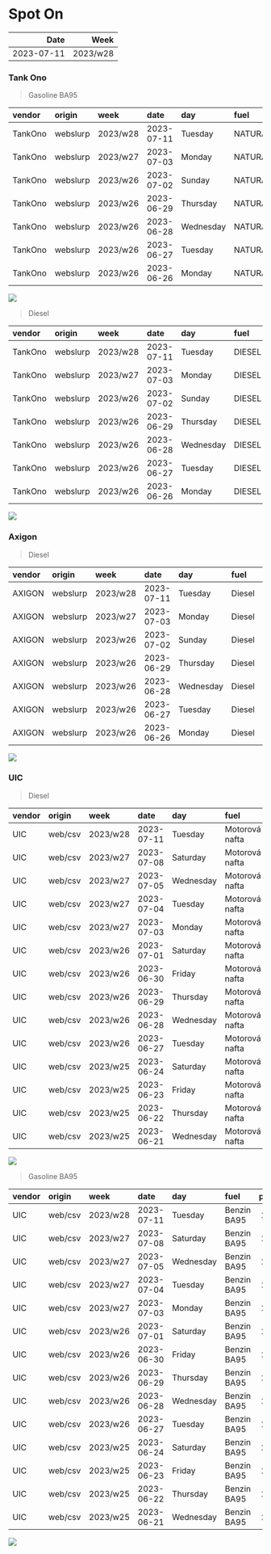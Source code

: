 Spot On
================

|       Date |     Week |
|-----------:|---------:|
| 2023-07-11 | 2023/w28 |

### Tank Ono

> Gasoline BA95

| vendor  | origin   | week     | date       | day       | fuel      | price | PriceVAT |
|:--------|:---------|:---------|:-----------|:----------|:----------|------:|---------:|
| TankOno | webslurp | 2023/w28 | 2023-07-11 | Tuesday   | NATURAL95 | 29.34 |     35.5 |
| TankOno | webslurp | 2023/w27 | 2023-07-03 | Monday    | NATURAL95 | 29.34 |     35.5 |
| TankOno | webslurp | 2023/w26 | 2023-07-02 | Sunday    | NATURAL95 | 29.34 |     35.5 |
| TankOno | webslurp | 2023/w26 | 2023-06-29 | Thursday  | NATURAL95 | 29.34 |     35.5 |
| TankOno | webslurp | 2023/w26 | 2023-06-28 | Wednesday | NATURAL95 | 29.34 |     35.5 |
| TankOno | webslurp | 2023/w26 | 2023-06-27 | Tuesday   | NATURAL95 | 29.34 |     35.5 |
| TankOno | webslurp | 2023/w26 | 2023-06-26 | Monday    | NATURAL95 | 29.34 |     35.5 |

<img src="SpotOn_files/figure-gfm/tono-ba95-1.png" style="display: block; margin: auto auto auto 0;" />

> Diesel

| vendor  | origin   | week     | date       | day       | fuel   | price | PriceVAT |
|:--------|:---------|:---------|:-----------|:----------|:-------|------:|---------:|
| TankOno | webslurp | 2023/w28 | 2023-07-11 | Tuesday   | DIESEL | 25.21 |     30.5 |
| TankOno | webslurp | 2023/w27 | 2023-07-03 | Monday    | DIESEL | 25.21 |     30.5 |
| TankOno | webslurp | 2023/w26 | 2023-07-02 | Sunday    | DIESEL | 25.21 |     30.5 |
| TankOno | webslurp | 2023/w26 | 2023-06-29 | Thursday  | DIESEL | 25.21 |     30.5 |
| TankOno | webslurp | 2023/w26 | 2023-06-28 | Wednesday | DIESEL | 25.21 |     30.5 |
| TankOno | webslurp | 2023/w26 | 2023-06-27 | Tuesday   | DIESEL | 25.21 |     30.5 |
| TankOno | webslurp | 2023/w26 | 2023-06-26 | Monday    | DIESEL | 25.21 |     30.5 |

<img src="SpotOn_files/figure-gfm/tono-diesel-1.png" style="display: block; margin: auto auto auto 0;" />

### Axigon

> Diesel

| vendor | origin   | week     | date       | day       | fuel   | price | PriceVAT |
|:-------|:---------|:---------|:-----------|:----------|:-------|------:|---------:|
| AXIGON | webslurp | 2023/w28 | 2023-07-11 | Tuesday   | Diesel |  26.9 |     32.5 |
| AXIGON | webslurp | 2023/w27 | 2023-07-03 | Monday    | Diesel |  26.4 |     32.0 |
| AXIGON | webslurp | 2023/w26 | 2023-07-02 | Sunday    | Diesel |  26.4 |     32.0 |
| AXIGON | webslurp | 2023/w26 | 2023-06-29 | Thursday  | Diesel |  26.4 |     32.0 |
| AXIGON | webslurp | 2023/w26 | 2023-06-28 | Wednesday | Diesel |  26.4 |     32.0 |
| AXIGON | webslurp | 2023/w26 | 2023-06-27 | Tuesday   | Diesel |  26.4 |     32.0 |
| AXIGON | webslurp | 2023/w26 | 2023-06-26 | Monday    | Diesel |  26.7 |     32.3 |

<img src="SpotOn_files/figure-gfm/axigon-diesel-1.png" style="display: block; margin: auto auto auto 0;" />

### UIC

> Diesel

| vendor | origin  | week     | date       | day       | fuel           | price | priceVAT |
|:-------|:--------|:---------|:-----------|:----------|:---------------|------:|---------:|
| UIC    | web/csv | 2023/w28 | 2023-07-11 | Tuesday   | Motorová nafta |  25.4 |     30.7 |
| UIC    | web/csv | 2023/w27 | 2023-07-08 | Saturday  | Motorová nafta |  25.4 |     30.7 |
| UIC    | web/csv | 2023/w27 | 2023-07-05 | Wednesday | Motorová nafta |  25.0 |     30.2 |
| UIC    | web/csv | 2023/w27 | 2023-07-04 | Tuesday   | Motorová nafta |  25.0 |     30.2 |
| UIC    | web/csv | 2023/w27 | 2023-07-03 | Monday    | Motorová nafta |  25.0 |     30.2 |
| UIC    | web/csv | 2023/w26 | 2023-07-01 | Saturday  | Motorová nafta |  25.0 |     30.2 |
| UIC    | web/csv | 2023/w26 | 2023-06-30 | Friday    | Motorová nafta |  24.8 |     30.0 |
| UIC    | web/csv | 2023/w26 | 2023-06-29 | Thursday  | Motorová nafta |  25.0 |     30.2 |
| UIC    | web/csv | 2023/w26 | 2023-06-28 | Wednesday | Motorová nafta |  25.0 |     30.2 |
| UIC    | web/csv | 2023/w26 | 2023-06-27 | Tuesday   | Motorová nafta |  25.1 |     30.4 |
| UIC    | web/csv | 2023/w25 | 2023-06-24 | Saturday  | Motorová nafta |  25.2 |     30.5 |
| UIC    | web/csv | 2023/w25 | 2023-06-23 | Friday    | Motorová nafta |  25.6 |     31.0 |
| UIC    | web/csv | 2023/w25 | 2023-06-22 | Thursday  | Motorová nafta |  25.7 |     31.1 |
| UIC    | web/csv | 2023/w25 | 2023-06-21 | Wednesday | Motorová nafta |  25.5 |     30.9 |

<img src="SpotOn_files/figure-gfm/uic-diesel-1.png" style="display: block; margin: auto auto auto 0;" />

> Gasoline BA95

| vendor | origin  | week     | date       | day       | fuel        | price | priceVAT |
|:-------|:--------|:---------|:-----------|:----------|:------------|------:|---------:|
| UIC    | web/csv | 2023/w28 | 2023-07-11 | Tuesday   | Benzin BA95 |  29.1 |     35.2 |
| UIC    | web/csv | 2023/w27 | 2023-07-08 | Saturday  | Benzin BA95 |  29.3 |     35.5 |
| UIC    | web/csv | 2023/w27 | 2023-07-05 | Wednesday | Benzin BA95 |  29.1 |     35.2 |
| UIC    | web/csv | 2023/w27 | 2023-07-04 | Tuesday   | Benzin BA95 |  29.1 |     35.2 |
| UIC    | web/csv | 2023/w27 | 2023-07-03 | Monday    | Benzin BA95 |  29.0 |     35.1 |
| UIC    | web/csv | 2023/w26 | 2023-07-01 | Saturday  | Benzin BA95 |  29.0 |     35.1 |
| UIC    | web/csv | 2023/w26 | 2023-06-30 | Friday    | Benzin BA95 |  29.0 |     35.1 |
| UIC    | web/csv | 2023/w26 | 2023-06-29 | Thursday  | Benzin BA95 |  29.0 |     35.1 |
| UIC    | web/csv | 2023/w26 | 2023-06-28 | Wednesday | Benzin BA95 |  29.0 |     35.1 |
| UIC    | web/csv | 2023/w26 | 2023-06-27 | Tuesday   | Benzin BA95 |  29.1 |     35.2 |
| UIC    | web/csv | 2023/w25 | 2023-06-24 | Saturday  | Benzin BA95 |  29.1 |     35.2 |
| UIC    | web/csv | 2023/w25 | 2023-06-23 | Friday    | Benzin BA95 |  29.2 |     35.3 |
| UIC    | web/csv | 2023/w25 | 2023-06-22 | Thursday  | Benzin BA95 |  29.4 |     35.6 |
| UIC    | web/csv | 2023/w25 | 2023-06-21 | Wednesday | Benzin BA95 |  29.4 |     35.6 |

<img src="SpotOn_files/figure-gfm/uic-ba95-1.png" style="display: block; margin: auto auto auto 0;" />
